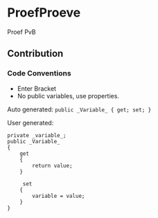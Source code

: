 # ProefProeve
Proef PvB

## Contribution
### Code Conventions
 * Enter Bracket
 * No public variables, use properties.
 
 Auto generated:
 `public _Variable_ { get; set; }`
 
 User generated:
 ```
 private _variable_;
 public _Variable_
 {
     get
     {
         return value;
     }
 
      set
     {
         variable = value;
     }
 }
 ```
